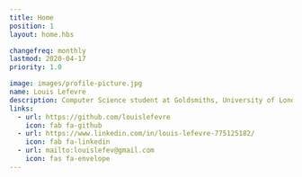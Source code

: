 ```yaml
---
title: Home
position: 1
layout: home.hbs

changefreq: monthly
lastmod: 2020-04-17
priority: 1.0

image: images/profile-picture.jpg
name: Louis Lefevre
description: Computer Science student at Goldsmiths, University of London
links:
  - url: https://github.com/louislefevre
    icon: fab fa-github
  - url: https://www.linkedin.com/in/louis-lefevre-775125182/
    icon: fab fa-linkedin
  - url: mailto:louislefev@gmail.com
    icon: fas fa-envelope
---
```

